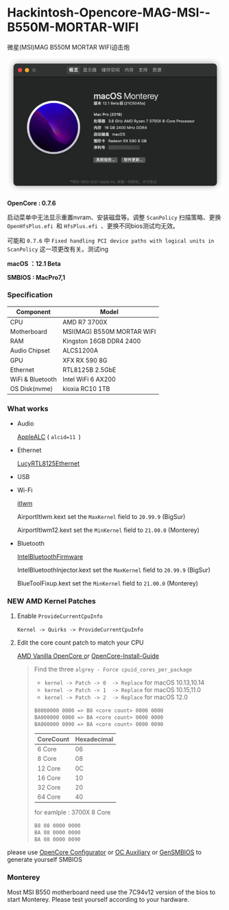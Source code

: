 # Hackintosh-Opencore-MAG-MSI--B550M-MORTAR-WIFI

微星(MSI)MAG B550M MORTAR WIFI迫击炮

![macOS](Pictures/macOS.png)

**OpenCore : 0.7.6**

启动菜单中无法显示重置nvram、安装磁盘等。调整 `ScanPolicy` 扫描策略、更换 `OpenHfsPlus.efi `和 `HfsPlus.efi `、更换不同bios测试均无效。

可能和 `0.7.6` 中 `Fixed handling PCI device paths with logical units in ScanPolicy` 这一项更改有关。测试ing

**macOS ：12.1 Beta**

**SMBIOS : MacPro7,1**

### Specification

| **Component** | **Model**            |
| ------------------- | -------------------------- |
| CPU                 | AMD R7 3700X               |
| Motherboard         | MSI(MAG) B550M MORTAR WIFI |
| RAM                 | Kingston 16GB DDR4 2400    |
| Audio Chipset       | ALCS1200A                  |
| GPU                 | XFX RX 590 8G              |
| Ethernet            | RTL8125B 2.5GbE            |
| WiFi & Bluetooth    | Intel WiFi 6 AX200         |
| OS Disk(nvme)       | kioxia RC10 1TB            |

### What works

- Audio

  [AppleALC](https://github.com/acidanthera/AppleALC) ( `alcid=11 `)
- Ethernet

  [LucyRTL8125Ethernet](https://github.com/Mieze/LucyRTL8125Ethernet)
- USB
- Wi-Fi

  [itlwm](https://github.com/OpenIntelWireless/itlwm)

  AirportItlwm.kext set the `MaxKernel` field to `20.99.9` (BigSur)

  AirportItlwm12.kext set the `MinKernel` field to `21.00.0` (Monterey)
- Bluetooth

  [IntelBluetoothFirmware](https://github.com/OpenIntelWireless/IntelBluetoothFirmware)

  IntelBluetoothInjector.kext set the `MaxKernel` field to `20.99.9` (BigSur)

  BlueToolFixup.kext set the `MinKernel` field to `21.00.0` (Monterey)

### NEW AMD Kernel Patches

1. Enable `ProvideCurrentCpuInfo`

   `Kernel -> Quirks -> ProvideCurrentCpuInfo`
2. Edit the core count patch to match your CPU

   [AMD Vanilla OpenCore o](https://github.com/AMD-OSX/AMD_Vanilla/tree/master)r [OpenCore-Install-Guide](https://dortania.github.io/OpenCore-Install-Guide/extras/monterey.html#amd-patches)

   > Find the three `algrey - Force cpuid_cores_per_package`
   >
   > - `kernel -> Patch -> 0  -> Replace` for macOS 10.13,10.14
   > - `kernel -> Patch -> 1  -> Replace` for macOS 10.15,11.0
   > - `kernel -> Patch -> 2  -> Replace` for macOS 12.0
   >
   > ```
   > B8000000 0000 => B8 <core count> 0000 0000
   > BA000000 0000 => BA <core count> 0000 0000
   > BA000000 0090 => BA <core count> 0000 0090
   > ```
   >
   > | CoreCount | Hexadecimal |
   > | --------- | ----------- |
   > | 6 Core    | 06          |
   > | 8 Core    | 08          |
   > | 12 Core   | 0C          |
   > | 16 Core   | 10          |
   > | 32 Core   | 20          |
   > | 64 Core   | 40          |
   >
   > for eamlple : 3700X 8 Core
   >
   > ```
   > B8 08 0000 0000
   > BA 08 0000 0000
   > BA 08 0000 0090
   > ```
   >

please use [OpenCore Configurator](https://mackie100projects.altervista.org/opencore-configurator/) or  [OC Auxiliary](https://github.com/ic005k/QtOpenCoreConfig)  or  [GenSMBIOS](https://github.com/corpnewt/GenSMBIOS)  to generate yourself SMBIOS

### Monterey

Most MSI B550 motherboard need use the 7C94v12 version of the bios to start Monterey. Please test yourself according to your hardware.
